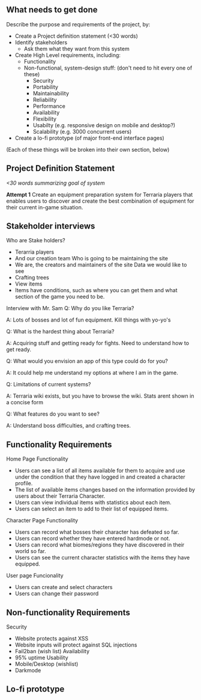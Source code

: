 ## What needs to get done
Describe the purpose and requirements of the project, by:
- Create a Project definition statement (<30 words)
- Identify stakeholders
    - Ask them what they want from this system
- Create High Level requirements, including:
    - Functionality
    - Non-functional, system-design stuff: (don't need to hit every one of these)
        - Security
        - Portability
        - Maintainability
        - Reliability
        - Performance
        - Availability
        - Flexibility
        - Usabilty (e.g. responsive design on mobile and desktop?)
        - Scalability (e.g. 3000 concurrent users)
- Create a lo-fi prototype (of major front-end interface pages)

(Each of these things will be broken into their own section, below)

## Project Definition Statement
_<30 words summarizing goal of system_

**Attempt 1**
Create an equipment preparation system for Terraria players that enables users to discover and create the best combination of equipment for their current in-game situation.

## Stakeholder interviews
Who are Stake holders?
- Terarria players
- And our creation team
Who is going to be maintaining the site
- We are, the creators and maintainers of the site
Data we would like to see
- Crafting trees
- View items
- Items have conditions, such as where you can get them and what section of the game you need to be.

Interview with Mr. Sam
Q: Why do you like Terraria?

A: Lots of bosses and lot of fun equipment. Kill things with yo-yo's

Q: What is the hardest thing about Terraria?

A: Acquiring stuff and getting ready for fights. Need to understand how to get ready.

Q: What would you envision an app of this type could do for you?

A: It could help me understand my options at where I am in the game.

Q: Limitations of current systems?

A: Terraria wiki exists, but you have to browse the wiki. Stats arent shown in a concise form

Q: What features do you want to see?

A: Understand boss difficulties, and crafting trees.

## Functionality Requirements

Home Page Functionality
- Users can see a list of all items available for them to acquire and use under the condition that they have logged in and created a character profile.
- The list of available items changes based on the information provided by users about their Terraria Character.
- Users can view individual items with statistics about each item.
- Users can select an item to add to their list of equipped items.

Character Page Functionality
- Users can record what bosses their character has defeated so far.
- Users can record whether they have entered hardmode or not.
- Users can record what biomes/regions they have discovered in their world so far.
- Users can see the current character statistics with the items they have equipped.

User page Funcionality
- Users can create and select characters
- Users can change their password

## Non-functionality Requirements
Security
- Website protects against XSS
- Website inputs will protect against SQL injections
- Fail2ban (wish list)
Availability
- 95% uptime
Usability
- Mobile/Desktop (wishlist)
- Darkmode

## Lo-fi prototype
